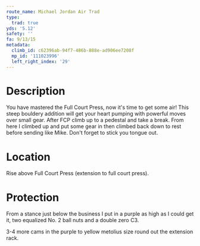 ```yaml
---
route_name: Michael Jordan Air Trad
type:
  trad: true
yds: '5.12'
safety: ''
fa: 9/13/15
metadata:
  climb_id: c62396ab-94f7-486b-888e-ad906ee7208f
  mp_id: '111023996'
  left_right_index: '29'
---
```

# Description
You have mastered the Full Court Press, now it's time to get some air!  This steep bouldery addition will get your heart pumping with powerful moves over small gear.  After FCP climb up to a pedestal and take a break.  From here I climbed up and put some gear in then climbed back down to rest before sending like Mike.  Don't forget to stick you tongue out.

# Location
Rise above Full Court Press (extension to full court press).

# Protection
From a stance just below the business I put in a purple as high as I could get it, two equalized No. 2 ball nuts and a double zero C3.

3-4 more cams in the purple to yellow metolius size round out the extension rack.
